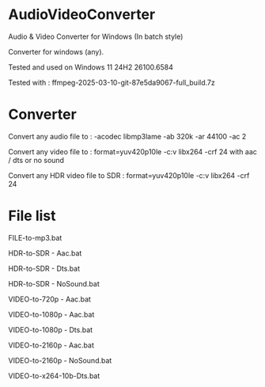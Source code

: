 # AudioVideoConverter
Audio &amp; Video Converter for Windows (In batch style)

Converter for windows (any).

Tested and used on Windows 11 24H2 26100.6584

Tested with : ffmpeg-2025-03-10-git-87e5da9067-full_build.7z

# Converter

Convert any audio file to : -acodec libmp3lame -ab 320k -ar 44100 -ac 2

Convert any video file to : format=yuv420p10le -c:v libx264 -crf 24 with aac / dts or no sound

Convert any HDR video file to SDR : format=yuv420p10le -c:v libx264 -crf 24

# File list

FILE-to-mp3.bat

HDR-to-SDR - Aac.bat

HDR-to-SDR - Dts.bat

HDR-to-SDR - NoSound.bat

VIDEO-to-720p - Aac.bat

VIDEO-to-1080p - Aac.bat

VIDEO-to-1080p - Dts.bat

VIDEO-to-2160p - Aac.bat

VIDEO-to-2160p - NoSound.bat

VIDEO-to-x264-10b-Dts.bat
